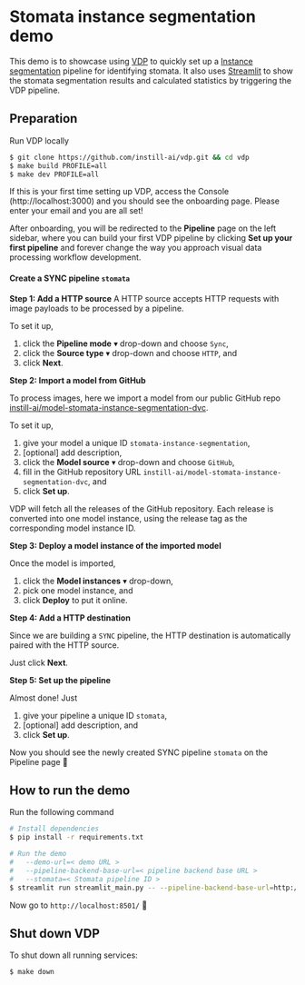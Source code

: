# Stomata instance segmentation demo

This demo is to showcase using [VDP](https://github.com/instill-ai/vdp) to quickly set up a [Instance segmentation](https://github.com/instill-ai/model-stomata-instance-segmentation-dvc) pipeline for identifying stomata.
It also uses [Streamlit](https://streamlit.io) to show the stomata segmentation results and calculated statistics by triggering the VDP pipeline.

## Preparation
Run VDP locally

```bash
$ git clone https://github.com/instill-ai/vdp.git && cd vdp
$ make build PROFILE=all
$ make dev PROFILE=all
```

If this is your first time setting up VDP, access the Console (http://localhost:3000) and you should see the onboarding page. Please enter your email and you are all set!

After onboarding, you will be redirected to the **Pipeline** page on the left sidebar, where you can build your first VDP pipeline by clicking **Set up your first pipeline** and forever change the way you approach visual data processing workflow development.

#### Create a SYNC pipeline `stomata`

**Step 1: Add a HTTP source**
A HTTP source accepts HTTP requests with image payloads to be processed by a pipeline.

To set it up,

1. click the **Pipeline mode** ▾ drop-down and choose `Sync`,
2. click the **Source type** ▾ drop-down and choose `HTTP`, and
3. click **Next**.

**Step 2: Import a model from GitHub**

To process images, here we import a model from our public GitHub repo [instill-ai/model-stomata-instance-segmentation-dvc](https://github.com/instill-ai/model-stomata-instance-segmentation-dvc).

To set it up,

1. give your model a unique ID `stomata-instance-segmentation`,
2. [optional] add description,
3. click the **Model source** ▾ drop-down and choose `GitHub`,
4. fill in the GitHub repository URL `instill-ai/model-stomata-instance-segmentation-dvc`, and
5. click **Set up**.

VDP will fetch all the releases of the GitHub repository. Each release is converted into one model instance, using the release tag as the corresponding model instance ID.

**Step 3: Deploy a model instance of the imported model**

Once the model is imported,

1. click the **Model instances** ▾ drop-down,
2. pick one model instance, and
3. click **Deploy** to put it online.

**Step 4: Add a HTTP destination**

Since we are building a `SYNC` pipeline, the HTTP destination is automatically paired with the HTTP source.

Just click **Next**.

**Step 5: Set up the pipeline**

Almost done! Just

1. give your pipeline a unique ID `stomata`,
2. [optional] add description, and
3. click **Set up**.

Now you should see the newly created SYNC pipeline `stomata` on the Pipeline page 🎉

## How to run the demo
Run the following command
```bash
# Install dependencies
$ pip install -r requirements.txt

# Run the demo
#   --demo-url=< demo URL >
#   --pipeline-backend-base-url=< pipeline backend base URL >
#   --stomata=< Stomata pipeline ID >
$ streamlit run streamlit_main.py -- --pipeline-backend-base-url=http://localhost:8081 --stomata=stomata
```

Now go to `http://localhost:8501/` 🎉


## Shut down VDP

To shut down all running services:
```
$ make down
```
